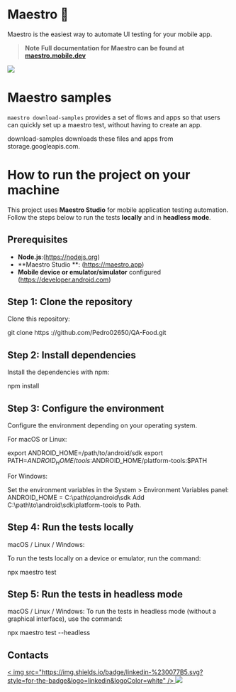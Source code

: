 # Maestro 🎹

Maestro is the easiest way to automate UI testing for your mobile app.

> **Note**
> **Full documentation for Maestro can be found at [maestro.mobile.dev](https://maestro.mobile.dev)**


<img src="https://user-images.githubusercontent.com/847683/187275009-ddbdf963-ce1d-4e07-ac08-b10f145e8894.gif" />



# Maestro samples

`maestro download-samples` provides a set of flows and apps so that users can quickly set up a maestro test, without having to create an app.

download-samples downloads these files and apps from storage.googleapis.com.

# How to run the project on your machine

This project uses **Maestro Studio** for mobile application testing automation. Follow the steps below to run the tests **locally** and in **headless mode**.

## Prerequisites

- **Node.js**:(https://nodejs.org)
- **Maestro Studio **: (https://maestro.app)
- **Mobile device or emulator/simulator** configured (https://developer.android.com)

## Step 1: Clone the repository

Clone this repository:

git clone https ://github.com/Pedro02650/QA-Food.git

## Step 2: Install dependencies

Install the dependencies with npm:

npm install

## Step 3: Configure the environment

Configure the environment depending on your operating system.

For macOS or Linux:

export ANDROID_HOME=/path/to/android/sdk
export PATH=$ANDROID_HOME/tools:$ANDROID_HOME/platform-tools:$PATH

For Windows:

Set the environment variables in the System > Environment Variables panel: ANDROID_HOME = C:\path\to\android\sdk
Add C:\path\to\android\sdk\platform-tools to Path.

## Step 4: Run the tests locally

macOS / Linux / Windows:

To run the tests locally on a device or emulator, run the command:

npx maestro test

## Step 5: Run the tests in headless mode

macOS / Linux / Windows: To run the tests in headless mode (without a graphical interface), use the command:

npx maestro test --headless

## Contacts

<a href="https://www.linkedin.com/in/pedro-cisne/">
< img src="https://img.shields.io/badge/linkedin-%230077B5.svg?style=for-the-badge&logo=linkedin&logoColor=white" />
<a href = "mailto:pedrohpcisne@gmail.com" ><img src="https://img.shields.io/badge/-Gmail-%23333?style=for-the-badge&logo=gmail&logoColor=white" target="_blank">
 </a>
